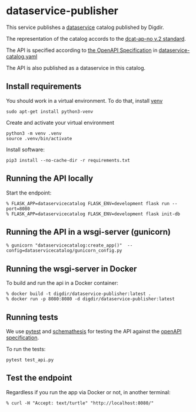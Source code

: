 # dataservice-publisher

This service publishes a [dataservice](https://www.w3.org/TR/vocab-dcat-2/#Class:Data_Service) catalog published by Digdir.

The representation of the catalog accords to the [dcat-ap-no v.2 standard](https://github.com/difi/dcat-ap-no/tree/review).

The API is specified according to [the OpenAPI Specification](https://github.com/OAI/OpenAPI-Specification) in [dataservice-catalog.yaml](./dataservice-catalog.yaml)

The API is also published as a dataservice in this catalog.

## Install requirements
You should work in a virtual environment. To do that, install [venv](https://docs.python.org/3/library/venv.html)
```
sudo apt-get install python3-venv
```
Create and activate your virtual environment
```
python3 -m venv .venv
source .venv/bin/activate
```
Install software:
```
pip3 install --no-cache-dir -r requirements.txt
```
## Running the API locally
 Start the endpoint:
```
% FLASK_APP=dataservicecatalog FLASK_ENV=development flask run --port=8080
% FLASK_APP=dataservicecatalog FLASK_ENV=development flask init-db
```
## Running the API in a wsgi-server (gunicorn)
```
% gunicorn "dataservicecatalog:create_app()"  --config=dataservicecatalog/gunicorn_config.py
```
## Running the wsgi-server in Docker

To build and run the api in a Docker container:
```
% docker build -t digdir/dataservice-publisher:latest .
% docker run -p 8080:8080 -d digdir/dataservice-publisher:latest
```

## Running tests
We use [pytest](https://docs.pytest.org/en/latest/) and [schemathesis](https://github.com/kiwicom/schemathesis) for testing the API against the [openAPI specification](./dataservice-catalog.yaml).

To run the tests:
```
pytest test_api.py
```

## Test the endpoint

Regardless if you run the app via Docker or not, in another terminal:
```
% curl -H "Accept: text/turtle" "http://localhost:8080/"
```
